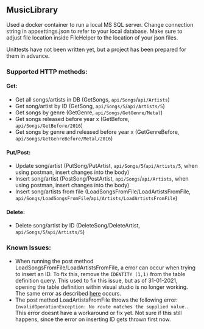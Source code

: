 ## MusicLibrary

Used a docker container to run a local MS SQL server.
Change connection string in appsettings.json to refer to your local database.
Make sure to adjust file location inside FileHelper to the location of your json files.

Unittests have not been written yet, but a project has been prepared for them in advance.

### Supported HTTP methods:
#### Get:
- Get all songs/artists in DB (GetSongs, `api/Songs`/`api/Artists`)
- Get song/artist by ID (GetSong, `api/Songs/5`/`api/Artists/5`)
- Get songs by genre (GetGenre, `api/Songs/GetGenre/Metal`)
- Get songs released before year x (GetBefore, `api/Songs/GetBefore/2016`)
- Get songs by genre and released before year x (GetGenreBefore, `api/Songs/GetGenreBefore/Metal/2016`)
#### Put/Post:
- Update song/artist (PutSong/PutArtist, `api/Songs/5`/`api/Artists/5`, when using postman, insert changes into the body)
- Insert song/artist (PostSong/PostArtist, `api/Songs`/`api/Artists`, when using postman, insert changes into the body)
- Insert song/artists from file (LoadSongsFromFile/LoadArtistsFromFile, `api/Songs/LoadSongsFromFile`/`api/Artists/LoadArtistsFromFile`)
#### Delete:
- Delete song/artist by ID (DeleteSong/DeleteArtist, `api/Songs/5`/`api/Artists/5`)



### Known Issues:
- When running the post method LoadSongsFromFile/LoadArtistsFromFile, a error can occur when trying to insert an ID.
To fix this, remove the `IDENTITY (1,1)` from the table definition query.
This used to fix this issue, but as of 31-01-2021, opening the table definition within visual studio is no longer working.
The same error as described [here][1] occurs.
- The post method LoadArtistsFromFile throws the following error: `InvalidOperationException: No route matches the supplied value.`. This error doesnt have a workaround or fix yet. Not sure if this still happens, since the error on inserting ID gets thrown first now.

[1]: https://stackoverflow.com/questions/64824124/ssrs-member-not-found-exception-from-hresult-0x80020003-disp-e-membernotfound
